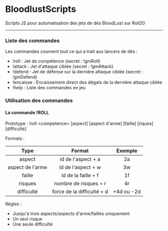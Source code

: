 # BloodlustScripts
Scripts JS pour automatisation des jets de dés BloodLust sur Roll20

___

### Liste des commandes
Les commandes couvrent tout ce qui a trait aux lancers de dés :
* !roll : Jet de compétence (secret : !gmRoll)
* !attack : Jet d'attaque ciblée (secret : !gmAttack)
* !defend : Jet de défense sur la dernière attaque ciblée (secret : !gmDefend)
* !encaisse : Encaissement direct des dégats de la dernière attaque ciblée
* !help : Liste des commandes en jeu

### Utilisation des commandes
#### La commande !ROLL
Prototype : !roll \<competence> [aspect] [aspect d'arme] [faille] [riques] [difficulté]

Formats : 

| Type             | Format                     | Exemple    |
| :--------------: | :------------------------: | :--------: |
| aspect           | id de l'aspect + a         | 2a         |
| aspect de l'arme | id de l'aspect + w         | 3w         |
| faille           | id de la faille + f        | 1f         |
| risques          | nombre de risques + r      | 4r         |
| difficulté       | force de la difficulté + d | +4d ou -2d |

Règles :
* Jusqu'à trois aspects/aspects d'arme/failles uniquement
* Un seul risque
* Une seule difficulté
